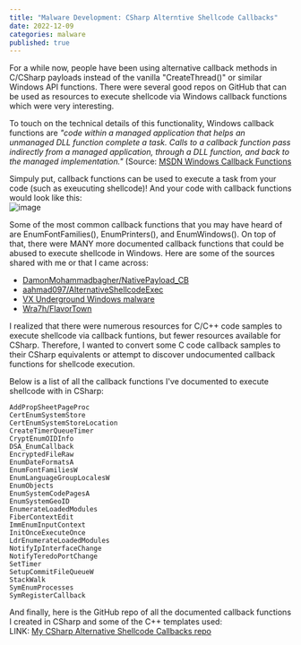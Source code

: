 ```yaml
---
title: "Malware Development: CSharp Alterntive Shellcode Callbacks"
date: 2022-12-09
categories: malware
published: true
---
```


For a while now, people have been using alternative callback methods in C/CSharp payloads instead of the vanilla "CreateThread()" 
or similar Windows API functions. There were several good repos on GitHub that can be used as resources to execute shellcode via Windows callback functions which were very interesting. 


To touch on the technical details of this functionality, Windows callback functions are _"code within a managed application that helps an unmanaged DLL function complete a task. Calls to a callback function pass indirectly from a managed application, through a DLL function, and back to the managed implementation."_
(Source: [MSDN Windows Callback Functions](https://learn.microsoft.com/en-us/dotnet/framework/interop/callback-functions)


Simpuly put, callback functions can be used to execute a task from your code (such as exeucuting shellcode)! And your code with callback functions would look like this:<br />
![image](https://user-images.githubusercontent.com/35749735/206265903-a15007be-40d8-4031-ab25-9b62ad517c8b.png)


Some of the most common callback functions that you may have heard of are EnumFontFamilies(), EnumPrinters(), and EnumWindows(). On top of that, there were MANY more documented callback functions that could be abused to execute shellcode in Windows. Here are some of the sources shared with me or that I came across:
- [DamonMohammadbagher/NativePayload_CB](https://github.com/DamonMohammadbagher/NativePayload_CBT)
- [aahmad097/AlternativeShellcodeExec](https://github.com/aahmad097/AlternativeShellcodeExec)
- [VX Underground Windows malware](https://www.vx-underground.org/windows.html)
- [Wra7h/FlavorTown](https://github.com/Wra7h/FlavorTown)


I realized that there were numerous resources for C/C++ code samples to execute shellcode via callback funtions, but fewer resources  available for CSharp. Therefore, I wanted to convert some C code callback samples to their CSharp equivalents or attempt to discover undocumented callback functions for shellcode execution.


Below is a list of all the callback functions I've documented to execute shellcode with in CSharp:
```
AddPropSheetPageProc
CertEnumSystemStore
CertEnumSystemStoreLocation
CreateTimerQueueTimer
CryptEnumOIDInfo
DSA_EnumCallback
EncryptedFileRaw
EnumDateFormatsA
EnumFontFamiliesW
EnumLanguageGroupLocalesW
EnumObjects
EnumSystemCodePagesA
EnumSystemGeoID
EnumerateLoadedModules
FiberContextEdit
ImmEnumInputContext
InitOnceExecuteOnce
LdrEnumerateLoadedModules
NotifyIpInterfaceChange
NotifyTeredoPortChange
SetTimer
SetupCommitFileQueueW
StackWalk
SymEnumProcesses
SymRegisterCallback
```

And finally, here is the GitHub repo of all the documented callback functions I created in CSharp and some of the C++ templates used:<br />
LINK: [My CSharp Alternative Shellcode Callbacks repo](https://github.com/wsummerhill/CSharp-Alt-Shellcode-Callbacks)

